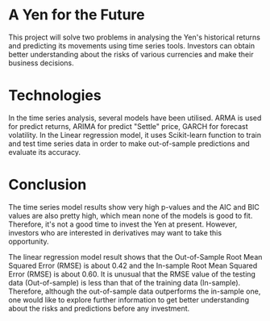 # A Yen for the Future

This project will solve two problems in analysing the Yen's historical returns and predicting its movements using time series tools. Investors can obtain better understanding about the risks of various currencies and make their business decisions.

# Technologies

In the time series analysis, several models have been utilised. ARMA is used for predict returns, ARIMA for predict "Settle" price, GARCH for forecast volatility. In the Linear regression model, it uses Scikit-learn function to train and test time series data in order to make out-of-sample predictions and evaluate its accuracy. 

# Conclusion

The time series model results show very high p-values and the AIC and BIC values are also pretty high, which mean none of the models is good to fit. Therefore, it's not a good time to invest the Yen at present. However, investors who are interested in derivatives may want to take this opportunity. 

The linear regression model result shows that the Out-of-Sample Root Mean Squared Error (RMSE) is about 0.42 and the In-sample Root Mean Squared Error (RMSE) is about 0.60. It is unusual that the RMSE value of the testing data (Out-of-sample) is less than that of the training data (In-sample). Therefore, although the out-of-sample data outperforms the in-sample one, one would like to explore further information to get better understanding about the risks and predictions before any investment.




